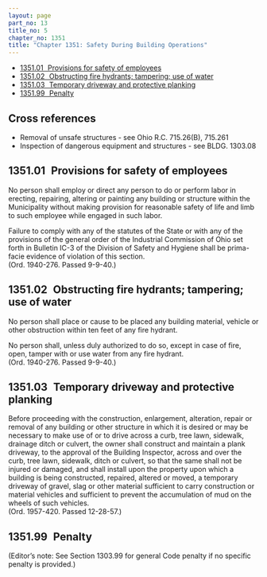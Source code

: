 ```yaml
---
layout: page
part_no: 13
title_no: 5
chapter_no: 1351
title: "Chapter 1351: Safety During Building Operations"
---
```


* [1351.01   Provisions for safety of employees](#135101-provisions-for-safety-of-employees)
* [1351.02   Obstructing fire hydrants; tampering; use of water](#135102-obstructing-fire-hydrants-tampering-use-of-water)
* [1351.03   Temporary driveway and protective planking](#135103-temporary-driveway-and-protective-planking)
* [1351.99   Penalty](#135199-penalty)

## Cross references

* Removal of unsafe structures - see Ohio R.C. 715.26(B), 715.261
* Inspection of dangerous equipment and structures - see BLDG. 1303.08

## 1351.01   Provisions for safety of employees

No person shall employ or direct any person to do or perform labor in
erecting, repairing, altering or painting any building or structure within the
Municipality without making provision for reasonable safety of life and limb to
such employee while engaged in such labor.

Failure to comply with any of the statutes of the State or with any of the
provisions of the general order of the Industrial Commission of Ohio set forth
in Bulletin IC-3 of the Division of Safety and Hygiene shall be prima-facie
evidence of violation of this section.  
(Ord. 1940-276. Passed 9-9-40.)

## 1351.02   Obstructing fire hydrants; tampering; use of water

No person shall place or cause to be placed any building material, vehicle
or other obstruction within ten feet of any fire hydrant.

No person shall, unless duly authorized to do so, except in case of fire,
open, tamper with or use water from any fire hydrant.  
(Ord. 1940-276. Passed 9-9-40.)

## 1351.03   Temporary driveway and protective planking

Before proceeding with the construction, enlargement, alteration, repair or
removal of any building or other structure in which it is desired or may be
necessary to make use of or to drive across a curb, tree lawn, sidewalk,
drainage ditch or culvert, the owner shall construct and maintain a plank
driveway, to the approval of the Building Inspector, across and over the curb,
tree lawn, sidewalk, ditch or culvert, so that the same shall not be injured or
damaged, and shall install upon the property upon which a building is being
constructed, repaired, altered or moved, a temporary driveway of gravel, slag
or other material sufficient to carry construction or material vehicles and
sufficient to prevent the accumulation of mud on the wheels of such vehicles.  
(Ord. 1957-420. Passed 12-28-57.)

## 1351.99   Penalty

(Editor’s note: See Section 1303.99 for general Code penalty if no specific penalty is provided.)
